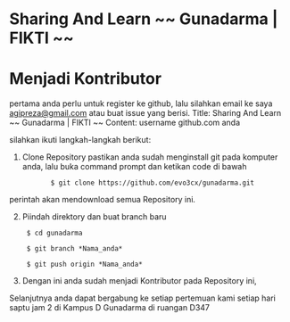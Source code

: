 # Sharing And Learn ~~ Gunadarma | FIKTI ~~

# Menjadi Kontributor
pertama anda perlu untuk register ke github, lalu silahkan email ke saya agipreza@gmail.com atau buat issue yang berisi.
Title: Sharing And Learn ~~ Gunadarma | FIKTI ~~
Content: username github.com anda  


 silahkan ikuti langkah-langkah berikut:

1. Clone Repository
pastikan anda sudah menginstall git pada komputer anda, lalu buka command prompt dan ketikan code di bawah

              $ git clone https://github.com/evo3cx/gunadarma.git
perintah akan mendownload semua Repository ini.

2. Piindah direktory   dan buat branch baru

	
		$ cd gunadarma	

        $ git branch *Nama_anda*

        $ git push origin *Nama_anda*

3. Dengan ini anda sudah menjadi Kontributor pada Repository ini, 

Selanjutnya anda dapat bergabung ke setiap pertemuan kami setiap hari saptu jam 2 di Kampus D Gunadarma di ruangan D347
